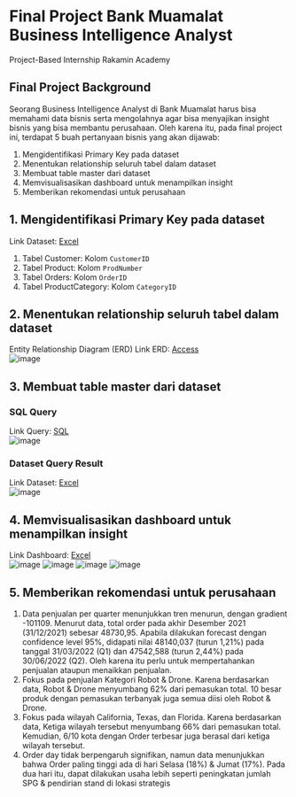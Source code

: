 # Final Project Bank Muamalat Business Intelligence Analyst
Project-Based Internship Rakamin Academy

## Final Project Background
Seorang Business Intelligence Analyst di Bank Muamalat harus bisa memahami data bisnis serta mengolahnya agar bisa menyajikan insight bisnis yang bisa membantu perusahaan. Oleh karena itu, pada final project ini, terdapat 5 buah pertanyaan bisnis yang akan dijawab:
1. Mengidentifikasi Primary Key pada dataset
2. Menentukan relationship seluruh tabel dalam dataset
3. Membuat table master dari dataset
4. Memvisualisasikan dashboard untuk menampilkan insight
5. Memberikan rekomendasi untuk perusahaan

## 1. Mengidentifikasi Primary Key pada dataset
Link Dataset: [Excel](https://github.com/baramizzo58/VIX-Bank-Muamalat-Business-Intelligence-Analyst/blob/main/dataset_task%2B5%20-%20Before%20Processing.xlsx) <br>
1. Tabel Customer: Kolom `CustomerID`
2. Tabel Product: Kolom `ProdNumber`
3. Tabel Orders: Kolom `OrderID`
4. Tabel ProductCategory: Kolom `CategoryID`

## 2. Menentukan relationship seluruh tabel dalam dataset
Entity Relationship Diagram (ERD)
Link ERD: [Access](https://github.com/baramizzo58/VIX-Bank-Muamalat-Business-Intelligence-Analyst/blob/main/task_5_access.accdb) <br>
![image](https://github.com/baramizzo58/VIX-Bank-Muamalat-Business-Intelligence-Analyst/assets/119744134/c5097325-d087-4675-a42e-aa9033893dfe)

## 3. Membuat table master dari dataset
### SQL Query
Link Query: [SQL](https://github.com/baramizzo58/VIX-Bank-Muamalat-Business-Intelligence-Analyst/blob/main/task_5_query.sql) <br>
![image](https://github.com/baramizzo58/VIX-Bank-Muamalat-Business-Intelligence-Analyst/assets/119744134/e42b55ef-6df8-4949-bb9a-f1cbf61e4ae7)

### Dataset Query Result
Link Dataset: [Excel](https://github.com/baramizzo58/VIX-Bank-Muamalat-Business-Intelligence-Analyst/blob/main/dataset_task%2B5%20-%20After%20Processing.xlsx) <br>
![image](https://github.com/baramizzo58/VIX-Bank-Muamalat-Business-Intelligence-Analyst/assets/119744134/c0eb25df-b26e-41fc-b2eb-05a15287a300)

## 4. Memvisualisasikan dashboard untuk menampilkan insight
Link Dashboard: [Excel](https://github.com/baramizzo58/VIX-Bank-Muamalat-Business-Intelligence-Analyst/blob/main/task_5_dashboard.xlsx) <br>
![image](https://github.com/baramizzo58/VIX-Bank-Muamalat-Business-Intelligence-Analyst/assets/119744134/11d60094-c079-4cb4-85f0-6eae150dbbdf)
![image](https://github.com/baramizzo58/VIX-Bank-Muamalat-Business-Intelligence-Analyst/assets/119744134/16075933-ec68-429e-aa13-68ed0597430a)
![image](https://github.com/baramizzo58/VIX-Bank-Muamalat-Business-Intelligence-Analyst/assets/119744134/80113324-626e-4770-bfda-104d5c1c9ba2)
![image](https://github.com/baramizzo58/VIX-Bank-Muamalat-Business-Intelligence-Analyst/assets/119744134/a4fbf370-82f8-4ae7-8a74-f417f5e700f7)

## 5. Memberikan rekomendasi untuk perusahaan
1. Data penjualan per quarter menunjukkan tren menurun, dengan gradient -101109. Menurut data, total order pada akhir Desember 2021 (31/12/2021) sebesar 48730,95. Apabila dilakukan forecast dengan confidence level 95%, didapati nilai 48140,037 (turun 1,21%) pada tanggal 31/03/2022 (Q1) dan 47542,588 (turun 2,44%) pada 30/06/2022 (Q2). Oleh karena itu perlu untuk mempertahankan penjualan ataupun menaikkan penjualan.
2. Fokus pada penjualan Kategori Robot & Drone. Karena berdasarkan data, Robot & Drone menyumbang 62% dari pemasukan total. 10 besar produk dengan pemasukan terbanyak juga semua diisi oleh Robot & Drone.
3. Fokus pada wilayah California, Texas, dan Florida. Karena berdasarkan data, Ketiga wilayah tersebut menyumbang 66% dari pemasukan total. Kemudian, 6/10 kota dengan Order terbesar juga berasal dari ketiga wilayah tersebut.
4. Order day tidak berpengaruh signifikan, namun data  menunjukkan bahwa Order paling tinggi ada di hari Selasa (18%) & Jumat (17%). Pada dua hari itu, dapat dilakukan usaha lebih seperti peningkatan jumlah SPG & pendirian stand di lokasi strategis
